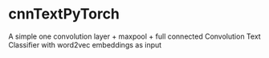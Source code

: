 # cnnTextPyTorch
A simple one convolution layer + maxpool + full connected  Convolution Text Classifier with word2vec embeddings as input 
